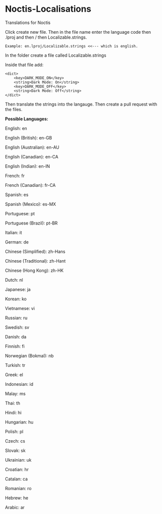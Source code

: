 # Noctis-Localisations
Translations for Noctis

Click create new file. Then in the file name enter the language code then .lproj and then / then Localizable.strings.

    Example: en.lproj/Localizable.strings <<--- which is english. 
    
In the folder create a file called Localizable.strings

Inside that file add:

    <dict>
        <key>DARK_MODE_ON</key>
        <string>Dark Mode: On</string>
        <key>DARK_MODE_OFF</key>
        <string>Dark Mode: Off</string>
    </dict>

Then translate the strings into the langauge. Then create a pull request with the files.

<b>Possible Languages:</b>

English: en

English (British):	en-GB

English (Australian):	en-AU

English (Canadian):	en-CA

English (Indian):	en-IN

French:	fr

French (Canadian):	fr-CA

Spanish:	es

Spanish (Mexico):	es-MX

Portuguese:	pt

Portuguese (Brazil):	pt-BR

Italian:	it

German:	de	

Chinese (Simplified):	zh-Hans

Chinese (Traditional):	zh-Hant

Chinese (Hong Kong):	zh-HK

Dutch:	nl

Japanese:	ja

Korean:	ko

Vietnamese:	vi

Russian:	ru

Swedish:	sv

Danish:	da

Finnish:	fi

Norwegian (Bokmal):	nb

Turkish:	tr

Greek:	el

Indonesian:	id

Malay:	ms

Thai:	th

Hindi:	hi

Hungarian:	hu

Polish:	pl

Czech:	cs

Slovak:	sk

Ukrainian:	uk

Croatian:	hr

Catalan:	ca	

Romanian:	ro

Hebrew:	he

Arabic:	ar
